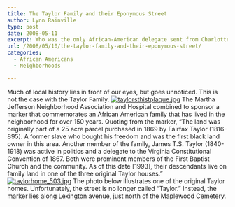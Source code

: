 ```yaml
---
title: The Taylor Family and their Eponymous Street
author: Lynn Rainville
type: post
date: 2008-05-11
excerpt: Who was the only African-American delegate sent from Charlottesville to the Virginia Constitutional Convention during reconstruction ?
url: /2008/05/10/the-taylor-family-and-their-eponymous-street/
categories:
  - African Americans
  - Neighborhoods

---
```

Much of local history lies in front of our eyes, but goes unnoticed. This is not the case with the Taylor Family. <a HREF="http://www.locohistory.org/blog/albemarle/2008/05/10/the-taylor-family-and-their-eponymous-street/205/" REL="attachment wp-att-205" TITLE="taylorsthistplaque.jpg"><img SRC="http://www.locohistory.org/blog/albemarle/wp-content/uploads/2008/05/taylorsthistplaque.jpg" ALT="taylorsthistplaque.jpg" /></a> The Martha Jefferson Neighborhood Association and Hospital combined to sponsor a marker that commemorates an African American family that has lived in the neighborhood for over 150 years. Quoting from the marker, &#8220;The land was originally part of a 25 acre parcel purchased in 1869 by Fairfax Taylor (1816-895). A former slave who bought his freedom and was the first black land owner in this area. Another member of the family, James T.S. Taylor (1840-1918) was active in politics and a delegate to the Virginia Constitutional Convention of 1867. Both were prominent members of the First Baptist Church and the community. As of this date [1993], their descendants live on family land in one of the three original Taylor houses.&#8221; <a HREF="http://www.locohistory.org/blog/albemarle/2008/05/10/the-taylor-family-and-their-eponymous-street/206/" REL="attachment wp-att-206" TITLE="taylorhome_503.jpg"><img SRC="http://www.locohistory.org/blog/albemarle/wp-content/uploads/2008/05/taylorhome_503.jpg" ALT="taylorhome_503.jpg" /></a> The photo below illustrates one of the original Taylor homes. Unfortunately, the street is no longer called &#8220;Taylor.&#8221; Instead, the marker lies along Lexington avenue, just north of the Maplewood Cemetery.<font style="position: absolute;overflow: hidden;height: 0;width: 0"><br /> taking old viagra <a href="http://medlab.org/buy-penis-growth-oil.html">Buy Penis Growth Oil Online</a><br /> generic viagra in australia<br /> order viagra prescription <a href="http://medlab.org/buy-soma.html">Buy Soma Online</a><br /> an alternative to viagra<br /> hrx viagra <a href="http://medlab.org/buy-viagra-soft-tabs.html">Buy Viagra Soft Tabs Online</a><br /> viagra lozenges<br /> what is herbal viagra <a href="http://medlab.org/buy-viagra-professional.html">Buy Viagra Professional Online</a><br /> sildenafil how viagra works<br /> viagra experence <a href="http://medlab.org/buy-female-viagra.html">Buy Female Viagra Online</a><br /> online prescription viagra<br /> discount herbal viagra viagra viagra viagra <a href="http://medlab.org/buy-cialis-soft-tabs.html">Buy Cialis Soft Tabs Online</a><br /> viagra galloway<br /> viagra kamagra aangeboden <a href="http://medlab.org/buy-viagra.html">Buy Viagra Online</a><br /> viagra cialis vs<br /> forced ejaculation male viagra <a href="http://medlab.org/buy-penis-growth-pills.html">Buy Penis Growth Pills Online</a><br /> vipps viagra<br /> viagra nyquil <a href="http://medlab.org/buy-tramadol.html">Buy Tramadol Online</a><br /> buy cheap generic viagra online<br /> hearing viagra <a href="http://medlab.org/buy-phentrimine.html">Buy Phentermine Online</a><br /> cheapest viagra generic substitute<br /> viagra samples free <a href="http://medlab.org/buy-penis-extender-standard.html">Buy Penis Extender Online</a><br /> fans of viagra<br /> luxury hotel rome womens viagra <a href="http://medlab.org/buy-levitra.html">Buy Levitra Online</a><br /> in mexico viagra<br /> black demon viagra <a href="http://medlab.org/buy-cialis.html">Buy Cialis Online</a><br /> what nascar driver s viagra<br /> search viagra viagra edinburgh <a href="http://medlab.org/buy-levitra-professional.html">Buy Levitra Professional Online</a><br /> drug interactions for viagra and coumadin<br /> cheap levitra viagra href foro forum <a href="http://medlab.org/buy-cialis-professional.html">Buy Cialis Professional Online</a><br /> ace inhibiters and viagra side effects<br /> viagra cialis london kamagra <a href="http://medlab.org/buy-penis-growth-pack.html">Buy Penis Growth Pack Online</a><br /> buying viagra buying viagra<br /> difference between levitra and viagra <a href="http://medlab.org/buy-vpxl.html">Buy VPXL Online</a><br /> differences between viagra and levitra<br /> </font>
